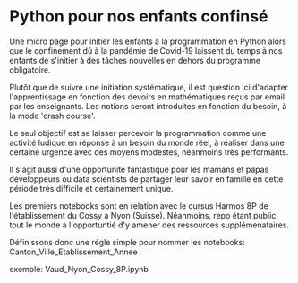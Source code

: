 # Python pour nos enfants confinsé
Une micro page pour initier les enfants à la programmation en Python alors que le confinement dû à la pandémie de Covid-19 laissent du temps à nos enfants de s'initier à des tâches nouvelles en dehors du programme obligatoire.

Plutôt que de suivre une initiation systématique, il est question ici d'adapter l'apprentissage en fonction des devoirs en mathématiques reçus par email par les enseignants. Les notions seront introduites en fonction du besoin, à la mode 'crash course'. 

Le seul objectif est se laisser percevoir la programmation comme une activité ludique en réponse à un besoin du monde réel, à réaliser dans une certaine urgence avec des moyens modestes, néanmoins très performants. 

Il s'agit aussi d'une opportunité fantastique pour les mamans et papas développeurs ou data scientists de partager leur savoir en famille en cette période très difficile et certainement unique.

Les premiers notebooks sont en relation avec le cursus Harmos 8P de l'établissement du Cossy à Nyon (Suisse).
Néanmoins, repo étant public, tout le monde à l'opportuntié d'y amener des ressources supplémenataires.

Définissons donc une régle simple pour nommer les notebooks: Canton_Ville_Etablissement_Annee

exemple: Vaud_Nyon_Cossy_8P.ipynb
